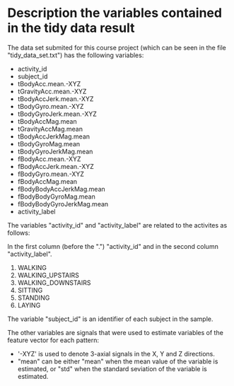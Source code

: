 Description the variables contained in the tidy data result
===========

The data set submited for this course project (which can be seen in the file "tidy_data_set.txt") has the following variables:

* activity_id                
* subject_id
* tBodyAcc.mean.-XYZ
* tGravityAcc.mean.-XYZ
* tBodyAccJerk.mean.-XYZ
* tBodyGyro.mean.-XYZ
* tBodyGyroJerk.mean.-XYZ
* tBodyAccMag.mean
* tGravityAccMag.mean
* tBodyAccJerkMag.mean
* tBodyGyroMag.mean
* tBodyGyroJerkMag.mean
* fBodyAcc.mean.-XYZ
* fBodyAccJerk.mean.-XYZ
* fBodyGyro.mean.-XYZ
* fBodyAccMag.mean
* fBodyBodyAccJerkMag.mean
* fBodyBodyGyroMag.mean
* fBodyBodyGyroJerkMag.mean
* activity_label

The variables "activity_id" and "activity_label" are related to the activites as follows:

In the first column (before the ".") "activity_id" and in the second column "activity_label".

1. WALKING
2. WALKING_UPSTAIRS
3. WALKING_DOWNSTAIRS
4. SITTING
5. STANDING
6. LAYING

The variable "subject_id" is an identifier of each subject in the sample.

The other variables are signals that were used to estimate variables of the feature vector for each pattern:  
* '-XYZ' is used to denote 3-axial signals in the X, Y and Z directions.
* "mean" can be either "mean" when the mean value of the variable is estimated, or "std" when the standard seviation of the variable is estimated.
